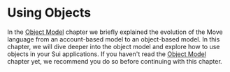 # Using Objects

In the [Object Model](./../object) chapter we briefly explained the evolution of the Move language
from an account-based model to an object-based model. In this chapter, we will dive deeper into the
object model and explore how to use objects in your Sui applications. If you haven't read the
[Object Model](./../object) chapter yet, we recommend you do so before continuing with this chapter.

<!-- Mention what Sui Verifier is! Bytecode level verification. -->
